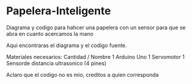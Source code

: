 # Papelera-Inteligente
Diagrama y codigo para hahcer una papelera con un sensor para que se abra en cuanto acercamos la mano

Aqui encontraras el diagrama y el codigo fuente.

Materiales necesarios: 
Cantidad / Nombre
  1        Arduino Uno
  1        Servomotor
  1        Sensorde distancia ultrasonico (4 pines)

  Aclaro que el codigo no es mio, creditos a quien corresponda
